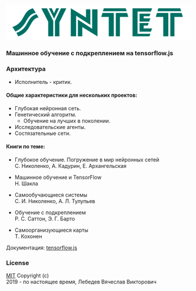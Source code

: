 ![sd](public/logo.png)

### Машинное обучение с подкреплением на tensorflow.js

### Архитектура
* Исполнитель - критик.

#### Общие характеристики для нескольких проектов:
* Глубокая нейронная сеть.
* Генетический алгоритм.
  * Обучение на лучших в поколении.
* Исследовательские агенты.
* Состязательные сети.

#### Книги по теме:
* Глубокое обучение. Погружение в мир нейронных сетей  
  С. Николенко, А. Кадурин, Е. Архангельская

* Машинное обучение и TensorFlow  
  Н. Шакла

* Самообучающиеся системы  
  С. И. Николенко, А. Л. Тулупьев

* Обучение с подкреплением  
  Р. С. Саттон, Э. Г. Барто

* Самоорганизующиеся карты  
  Т. Кохонен

Документация: [tensorflow.js](https://www.tensorflow.org/js)

### License
[MIT](LICENSE) Copyright (c)  
2019 - по настоящее время, Лебедев Вячеслав Викторович
